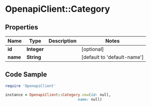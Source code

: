 # OpenapiClient::Category

## Properties

Name | Type | Description | Notes
------------ | ------------- | ------------- | -------------
**id** | **Integer** |  | [optional] 
**name** | **String** |  | [default to &#39;default-name&#39;]

## Code Sample

```ruby
require 'OpenapiClient'

instance = OpenapiClient::Category.new(id: null,
                                 name: null)
```



